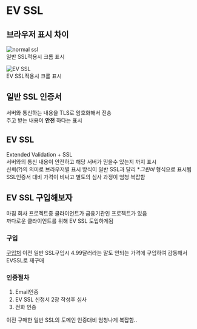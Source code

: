 # EV SSL

## 브라우저 표시 차이

![normal ssl](https://i.imgur.com/tGeZinT.png "normal ssl")  
일반 SSL적용시 크롬 표시

![EV SSL](https://i.imgur.com/gb95jXQ.png "EVSSL")  
EV SSL적용시 크롬 표시

## 일반 SSL 인증서
서버와 통신하는 내용을 TLS로 암호화해서 전송  
주고 받는 내용이 **안전** 하다는 표시

## EV SSL
Extended Validation + SSL  
서버와의 통신 내용이 안전하고 해당 서버가 믿을수 있는지 까지 표시  
신뢰(?)의 의미로 브라우저별 표시 방식이 일반 SSL과 달리 **그린바* 형식으로 표시됨      
SSL인증서 대비 가격이 비싸고 별도의 심사 과정이 엄청 복잡함

## EV SSL 구입해보자
마침 회사 프로젝트중 클라이언트가 금융기관인 프로젝트가 있음  
까다로운 클라이언트를 위해 EV SSL 도입하게됨

### 구입
[구입처](https://www.ssls.com/)
이전 일반 SSL구입시 4.99달러라는 말도 안되는 가격에 구입하여 감동해서 EVSSL로 재구매
  
### 인증절차
1. Email인증 
2. EV SSL 신청서 2장 작성후 심사
3. 전화 인증

이전 구매한 일반 SSL의 도메인 인증대비 엄청나게 복잡함..




